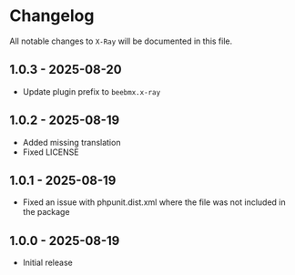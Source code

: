 # Changelog

All notable changes to `X-Ray` will be documented in this file.

## 1.0.3 - 2025-08-20

- Update plugin prefix to `beebmx.x-ray`

## 1.0.2 - 2025-08-19

- Added missing translation
- Fixed LICENSE

## 1.0.1 - 2025-08-19

- Fixed an issue with phpunit.dist.xml where the file was not included in the package

## 1.0.0 - 2025-08-19

- Initial release
